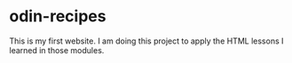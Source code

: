 # odin-recipes
This is my first website. I am doing this project to apply the HTML lessons I learned in those modules. 
